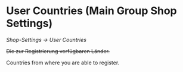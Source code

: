 # User Countries (Main Group Shop Settings)

*Shop-Settings → User Countries*

~~Die zur Registrierung verfügbaren Länder.~~

Countries from where you are able to register.